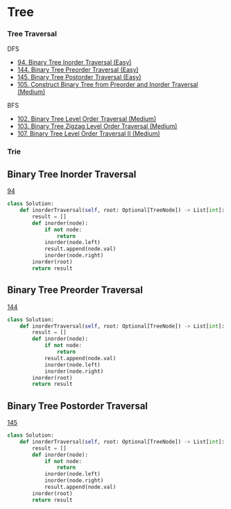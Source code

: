 # Tree

### Tree Traversal 
DFS
- [94. Binary Tree Inorder Traversal (Easy)](#Binary-Tree-Inorder-Traversal)
- [144. Binary Tree Preorder Traversal (Easy)](#Binary-Tree-Preorder-Traversal)
- [145. Binary Tree Postorder Traversal (Easy)](#Binary-Tree-Postorder-Traversal)
- [105. Construct Binary Tree from Preorder and Inorder Traversal (Medium)](#Construct-Binary-Tree-from-Preorder-and-Inorder-Traversal) 

BFS
- [102. Binary Tree Level Order Traversal (Medium)](#Binary-Tree-Level-Order-Traversal)
- [103. Binary Tree Zigzag Level Order Traversal (Medium)](#Binary-Tree-Zigzag-Level-Order-Traversal)
- [107. Binary Tree Level Order Traversal II (Medium)](#Binary-Tree-Level-Order-Traversal-II)

### Trie

## Binary Tree Inorder Traversal
[94](https://leetcode.com/problems/Binary-Tree-Inorder-Traversal/)
```python
class Solution:
    def inorderTraversal(self, root: Optional[TreeNode]) -> List[int]:
        result = []
        def inorder(node):
            if not node:
                return
            inorder(node.left)
            result.append(node.val)
            inorder(node.right)
        inorder(root)
        return result
```

## Binary Tree Preorder Traversal
[144](https://leetcode.com/problems/Binary-Tree-Preorder-Traversal/)
```python
class Solution:
    def inorderTraversal(self, root: Optional[TreeNode]) -> List[int]:
        result = []
        def inorder(node):
            if not node:
                return
            result.append(node.val)
            inorder(node.left)
            inorder(node.right)
        inorder(root)
        return result
```
## Binary Tree Postorder Traversal
[145](https://leetcode.com/problems/Binary-Tree-Postorder-Traversal/)
```python
class Solution:
    def inorderTraversal(self, root: Optional[TreeNode]) -> List[int]:
        result = []
        def inorder(node):
            if not node:
                return
            inorder(node.left)
            inorder(node.right)
            result.append(node.val)
        inorder(root)
        return result
```
